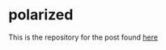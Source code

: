 # polarized

This is the repository for the post found [here](https://paul-mora.com/data%20journalism/web%20scraping/r/How-Polarized-Is-America-Really/)
